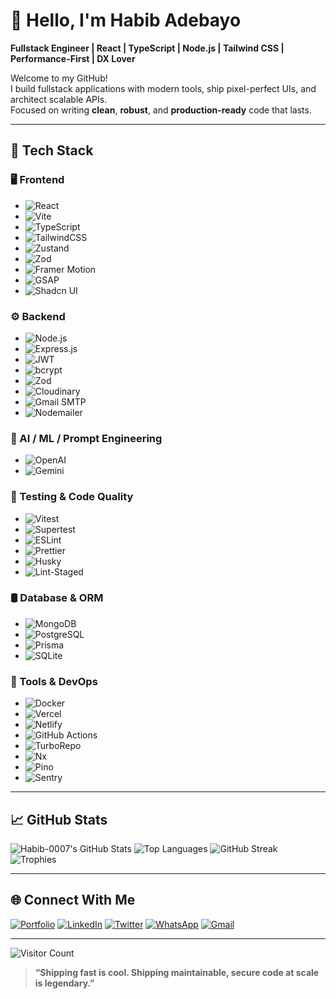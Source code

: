 # 👋 Hello, I'm **Habib Adebayo**

**Fullstack Engineer | React | TypeScript | Node.js | Tailwind CSS | Performance-First | DX Lover**

Welcome to my GitHub!  
I build fullstack applications with modern tools, ship pixel-perfect UIs, and architect scalable APIs.  
Focused on writing **clean**, **robust**, and **production-ready** code that lasts.

---

## 🚀 Tech Stack

### 🖥️ Frontend
- ![React](https://img.shields.io/badge/React-20232A?style=for-the-badge&logo=react&logoColor=61DAFB)
- ![Vite](https://img.shields.io/badge/Vite-646CFF?style=for-the-badge&logo=vite&logoColor=white)
- ![TypeScript](https://img.shields.io/badge/TypeScript-3178C6?style=for-the-badge&logo=typescript&logoColor=white)
- ![TailwindCSS](https://img.shields.io/badge/TailwindCSS-38B2AC?style=for-the-badge&logo=tailwind-css&logoColor=white)
- ![Zustand](https://img.shields.io/badge/Zustand-000?style=for-the-badge)
- ![Zod](https://img.shields.io/badge/Zod-3B82F6?style=for-the-badge)
- ![Framer Motion](https://img.shields.io/badge/Framer%20Motion-000?style=for-the-badge&logo=framer&logoColor=white)
- ![GSAP](https://img.shields.io/badge/GSAP-88CE02?style=for-the-badge&logo=greensock&logoColor=white)
- ![Shadcn UI](https://img.shields.io/badge/shadcn/ui-000?style=for-the-badge)

### ⚙️ Backend
- ![Node.js](https://img.shields.io/badge/Node.js-339933?style=for-the-badge&logo=node.js&logoColor=white)
- ![Express.js](https://img.shields.io/badge/Express.js-000000?style=for-the-badge&logo=express&logoColor=white)
- ![JWT](https://img.shields.io/badge/JWT-black?style=for-the-badge&logo=jsonwebtokens&logoColor=white)
- ![bcrypt](https://img.shields.io/badge/bcrypt-7B3F00?style=for-the-badge)
- ![Zod](https://img.shields.io/badge/Zod-3B82F6?style=for-the-badge)
- ![Cloudinary](https://img.shields.io/badge/Cloudinary-3448C5?style=for-the-badge&logo=cloudinary&logoColor=white)
- ![Gmail SMTP](https://img.shields.io/badge/Gmail%20SMTP-D14836?style=for-the-badge&logo=gmail&logoColor=white)
- ![Nodemailer](https://img.shields.io/badge/Nodemailer-yellow?style=for-the-badge)

### 🧠 AI / ML / Prompt Engineering
- ![OpenAI](https://img.shields.io/badge/OpenAI-412991?style=for-the-badge&logo=openai&logoColor=white)
- ![Gemini](https://img.shields.io/badge/Gemini-black?style=for-the-badge)

### 🧪 Testing & Code Quality
- ![Vitest](https://img.shields.io/badge/Vitest-6E40C9?style=for-the-badge)
- ![Supertest](https://img.shields.io/badge/Supertest-333?style=for-the-badge)
- ![ESLint](https://img.shields.io/badge/ESLint-4B32C3?style=for-the-badge&logo=eslint&logoColor=white)
- ![Prettier](https://img.shields.io/badge/Prettier-F7B93E?style=for-the-badge&logo=prettier&logoColor=black)
- ![Husky](https://img.shields.io/badge/Husky-000?style=for-the-badge)
- ![Lint-Staged](https://img.shields.io/badge/Lint--Staged-blue?style=for-the-badge)

### 🛢️ Database & ORM
- ![MongoDB](https://img.shields.io/badge/MongoDB-47A248?style=for-the-badge&logo=mongodb&logoColor=white)
- ![PostgreSQL](https://img.shields.io/badge/PostgreSQL-336791?style=for-the-badge&logo=postgresql&logoColor=white)
- ![Prisma](https://img.shields.io/badge/Prisma-2D3748?style=for-the-badge&logo=prisma&logoColor=white)
- ![SQLite](https://img.shields.io/badge/SQLite-003B57?style=for-the-badge&logo=sqlite&logoColor=white)

### 🧰 Tools & DevOps
- ![Docker](https://img.shields.io/badge/Docker-2496ED?style=for-the-badge&logo=docker&logoColor=white)
- ![Vercel](https://img.shields.io/badge/Vercel-000?style=for-the-badge&logo=vercel)
- ![Netlify](https://img.shields.io/badge/Netlify-00C7B7?style=for-the-badge&logo=netlify&logoColor=white)
- ![GitHub Actions](https://img.shields.io/badge/GitHub%20Actions-2088FF?style=for-the-badge&logo=github-actions&logoColor=white)
- ![TurboRepo](https://img.shields.io/badge/TurboRepo-000?style=for-the-badge)
- ![Nx](https://img.shields.io/badge/Nx-black?style=for-the-badge&logo=nx&logoColor=white)
- ![Pino](https://img.shields.io/badge/Pino-3EAF7C?style=for-the-badge)
- ![Sentry](https://img.shields.io/badge/Sentry-362D59?style=for-the-badge&logo=sentry)

---

## 📈 GitHub Stats

![Habib-0007's GitHub Stats](https://github-readme-stats.vercel.app/api?username=Habib-0007&theme=tokyonight&show_icons=true&count_private=true)
![Top Languages](https://github-readme-stats.vercel.app/api/top-langs/?username=Habib-0007&layout=compact&theme=tokyonight)
![GitHub Streak](https://streak-stats.demolab.com?user=Habib-0007&theme=tokyonight)
![Trophies](https://github-profile-trophy.vercel.app/?username=Habib-0007&theme=tokyonight)

---

## 🌐 Connect With Me

[![Portfolio](https://img.shields.io/badge/Portfolio-%23007ACC?style=for-the-badge&logo=about-dot-me&logoColor=white)](https://habibadebayo.vercel.app)
[![LinkedIn](https://img.shields.io/badge/LinkedIn-%230077B5?style=for-the-badge&logo=linkedin&logoColor=white)](https://www.linkedin.com/in/habib-adebayo-76b00423a/)
[![Twitter](https://img.shields.io/badge/Twitter-%231DA1F2?style=for-the-badge&logo=twitter&logoColor=white)](https://twitter.com/Habib__001)
[![WhatsApp](https://img.shields.io/badge/WhatsApp-25D366?style=for-the-badge&logo=whatsapp&logoColor=white)](https://wa.me/+2349168403177?text=Hello+Habib)
[![Gmail](https://img.shields.io/badge/Email-D14836?style=for-the-badge&logo=gmail&logoColor=white)](mailto:adebayohabib7@gmail.com)

---

![Visitor Count](https://profile-counter.glitch.me/Habib-0007/count.svg)

> **“Shipping fast is cool. Shipping maintainable, secure code at scale is legendary.”**